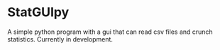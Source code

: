 # StatGUIpy
A simple python program with a gui that can read csv files and crunch statistics. Currently in development.
